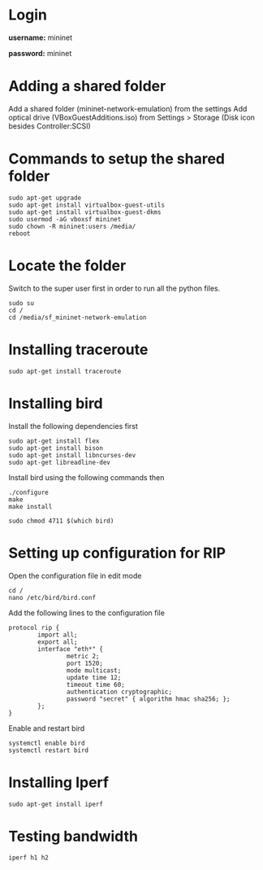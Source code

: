 
# Login
**username:** mininet

**password:** mininet

# Adding a shared folder
Add a shared folder (mininet-network-emulation) from the settings
Add optical drive (VBoxGuestAdditions.iso) from Settings > Storage (Disk icon besides Controller:SCSI)

# Commands to setup the shared folder
```
sudo apt-get upgrade
sudo apt-get install virtualbox-guest-utils
sudo apt-get install virtualbox-guest-dkms
sudo usermod -aG vboxsf mininet
sudo chown -R mininet:users /media/
reboot
```

# Locate the folder

Switch to the super user first in order to run all the python files.
```
sudo su
cd /
cd /media/sf_mininet-network-emulation
``` 

# Installing traceroute

```
sudo apt-get install traceroute
```

# Installing bird

Install the following dependencies first
```
sudo apt-get install flex
sudo apt-get install bison
sudo apt-get install libncurses-dev
sudo apt-get libreadline-dev
```

Install bird using the following commands then
```
./configure
make
make install
```

```
sudo chmod 4711 $(which bird)
```

# Setting up configuration for RIP

Open the configuration file in edit mode
```
cd /
nano /etc/bird/bird.conf
```

Add the following lines to the configuration file
```
protocol rip {
        import all;
        export all;
        interface "eth*" {
                metric 2;
                port 1520;
                mode multicast;
                update time 12;
                timeout time 60;
                authentication cryptographic;
                password "secret" { algorithm hmac sha256; };
        };
}
```

Enable and restart bird
```
systemctl enable bird
systemctl restart bird
```

# Installing Iperf

```
sudo apt-get install iperf
```
# Testing bandwidth

```
iperf h1 h2
```
